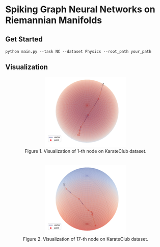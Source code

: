 # Spiking Graph Neural Networks on Riemannian Manifolds

## Get Started

```shell
python main.py --task NC --dataset Physics --root_path your_path
```

## Visualization

<div align=center>
<img src="./pics/manifold_0.png" width=50% alt="" title="Sphere" >
</div>
<div align=center>
Figure 1. Visualization of 1-th node on KarateClub dataset.
</div>
<br><br>
<div align=center>
<img src="./pics/manifold_16.png" width=50% alt="" title="Sphere">
</div>
<div align=center>
Figure 2. Visualization of 17-th node on KarateClub dataset.
</div>